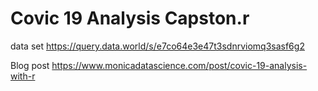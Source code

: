 # Covic 19 Analysis Capston.r


data set https://query.data.world/s/e7co64e3e47t3sdnrviomq3sasf6g2


Blog post https://www.monicadatascience.com/post/covic-19-analysis-with-r
